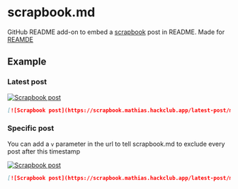 # scrapbook.md

GitHub README add-on to embed a [scrapbook](https://scrapbook.hackclub.com/) post in README. Made for [REAMDE](https://github.com/idksarah/REAMDE)

## Example

### Latest post
[![Scrapbook post](https://scrapbook.mathias.hackclub.app/latest-post/mathias)](https://scrapbook.hackclub.com/mathias)

```markdown
[![Scrapbook post](https://scrapbook.mathias.hackclub.app/latest-post/mathias)](https://scrapbook.hackclub.com/mathias)
```

### Specific post
You can add a `v` parameter in the url to tell scrapbook.md to exclude every post after this timestamp

[![Scrapbook post](https://scrapbook.mathias.hackclub.app/latest-post/mathias?v=1751973575)](https://scrapbook.hackclub.com/mathias)

```markdown
[![Scrapbook post](https://scrapbook.mathias.hackclub.app/latest-post/mathias?v=1751973575)](https://scrapbook.hackclub.com/mathias)
```
